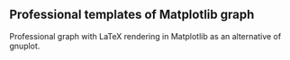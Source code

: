 ## Professional templates of Matplotlib graph

Professional graph with LaTeX rendering in Matplotlib as an alternative of gnuplot. 
